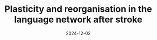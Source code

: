 ---
title: Plasticity and reorganisation in the language network after stroke
authors:
- Gesa Hartwigsen
- admin
date: '2024-12-02'
publishDate: '2025-06-01'
publication_types:
- chapter
publication: '*Transcranial Electrical Stimulation in Aphasia and Acquired Language Disorders*'
tags:
- Language
- Aphasia
- Book chapter

featured: false

url_pdf: ''
url_code: ''
url_dataset: ''
url_poster: ''
url_project: ''
url_slides: ''
url_source: ''
url_video: ''

# Associated Projects (optional).
#   Associate this publication with one or more of your projects.
#   Simply enter your project's folder or file name without extension.
#   E.g. `internal-project` references `content/project/internal-project/index.md`.
#   Otherwise, set `projects: []`.
projects: []

reading_time: false
share: false
profile: false
---